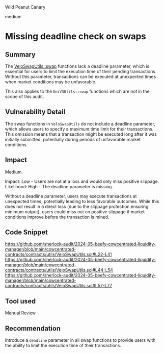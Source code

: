 Wild Peanut Canary

medium

# Missing deadline check on swaps

## Summary
The [VeloSwapUtils::swap](https://github.com/sherlock-audit/2024-05-beefy-cowcentrated-liquidity-manager/blob/main/cowcentrated-contracts/contracts/utils/VeloSwapUtils.sol#L22-L41) functions lack a deadline parameter, which is essential for users to limit the execution time of their pending transactions. Without this parameter, transactions can be executed at unexpected times when market conditions may be unfavorable.

This also applies to the `UniV3Utils::swap` functions which are not in the scope of this audit.

## Vulnerability Detail
The swap functions in `VeloSwapUtils` do not include a deadline parameter, which allows users to specify a maximum time limit for their transactions. This omission means that a transaction might be executed long after it was initially submitted, potentially during periods of unfavorable market conditions.

## Impact
Medium.

Impact: Low - Users are not at a loss and would only miss positive slippage.
Likelihood: High - The deadline parameter is missing.

Without a deadline parameter, users may execute transactions at unexpected times, potentially leading to less favorable outcomes. While this does not result in a direct loss (due to the slippage protection ensuring minimum output), users could miss out on positive slippage if market conditions improve before the transaction is mined.

## Code Snippet
https://github.com/sherlock-audit/2024-05-beefy-cowcentrated-liquidity-manager/blob/main/cowcentrated-contracts/contracts/utils/VeloSwapUtils.sol#L22-L41
https://github.com/sherlock-audit/2024-05-beefy-cowcentrated-liquidity-manager/blob/main/cowcentrated-contracts/contracts/utils/VeloSwapUtils.sol#L44-L54
https://github.com/sherlock-audit/2024-05-beefy-cowcentrated-liquidity-manager/blob/main/cowcentrated-contracts/contracts/utils/VeloSwapUtils.sol#L57-L77

## Tool used
Manual Review

## Recommendation
Introduce a `deadline` parameter in all swap functions to provide users with the ability to limit the execution time of their transactions.